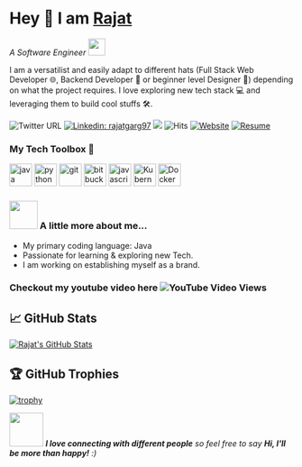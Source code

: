 # Hey 👋 I am [Rajat](https://linktr.ee/RajatGarg97)

<p><em>A Software Engineer <img src="https://media.giphy.com/media/WUlplcMpOCEmTGBtBW/giphy.gif" width="30"> 
</em></p>


<p align='left'>I am a versatilist and easily adapt to different hats (Full Stack Web Developer 🌐, Backend Developer 📱 or beginner level Designer 🎨) depending on what the project requires. I love exploring new tech stack 💻 and leveraging them to build cool stuffs 🛠️.</p>

<!-- <img style='right;' src="https://media.giphy.com/media/M9gbBd9nbDrOTu1Mqx/giphy.gif" width="230"> -->



![Twitter URL](https://img.shields.io/twitter/url?label=rajatgarg_97&style=social&url=https%3A%2F%2Ftwitter.com%2Frajatgarg_97)
[![Linkedin: rajatgarg97](https://img.shields.io/badge/-rajatgarg97-blue?style=flat-square&logo=Linkedin&logoColor=white&link=https://www.linkedin.com/in/rajatgarg97/)](https://www.linkedin.com/in/rajatgarg97/)
![](https://img.shields.io/github/followers/RajatGarg97?label=Follow&style=social)
![Hits](https://visitor-badge.glitch.me/badge?page_id=RajatGarg97.visitor-badge)
[![Website](https://img.shields.io/badge/myPortfolio--green?style=social&logo=google%20chrome)](https://rajatgarg.netlify.app/)
[![Resume](https://img.shields.io/badge/CV--green?style=social&logo=read-the-docs)](https://linktr.ee/RajatGarg97)

### My Tech Toolbox 🧰

<p align="left">
<img src="https://cdn.jsdelivr.net/npm/programming-languages-logos@0.0.3/src/java/java_512x512.png" alt= "java" width="40" height="40"/>

<img src="https://cdn.jsdelivr.net/npm/programming-languages-logos@0.0.3/src/python/python_512x512.png" alt="python" width="40" height="40"/>

<img src="https://www.vectorlogo.zone/logos/git-scm/git-scm-icon.svg" alt="git" width="40" height="40"/>

<img src="https://cdn.cdnlogo.com/logos/b/89/bitbucket-blue.svg" alt="bitbucket" width="40" height="40"/>

<img src="https://cdn.jsdelivr.net/npm/programming-languages-logos@0.0.3/src/javascript/javascript_512x512.png" alt="javascript" width="40" height="40"/>

<!-- <div title="NodeJS"> -->
<!-- Nodejs -->
<!-- </div> -->

<img src="https://cdnjs.cloudflare.com/ajax/libs/patternfly/4.0.0-rc.1/img/kubernetes-Logo.svg" alt="Kubernetes" width="40" height="40"/>

<img src="https://cdn3.iconfinder.com/data/icons/logos-and-brands-adobe/512/97_Docker-512.png" alt="Docker" width="40" height="40"/>

</p>

### <img src="https://media.giphy.com/media/VgCDAzcKvsR6OM0uWg/giphy.gif" width="50"> A little more about me...

- My primary coding language: Java
- Passionate for learning & exploring new Tech.
- I am working on establishing myself as a brand.

### Checkout my youtube video here ![YouTube Video Views](https://img.shields.io/youtube/views/AkY2TpvDGUo?label=Invisibility%20Cloak&style=social)

## &#x1f4c8; GitHub Stats

<a href="https://github.com/RajatGarg97/RajatGarg97">
  <img align="center" src="https://github-readme-stats.vercel.app/api?username=RajatGarg97&show_icons=true&line_height=27&count_private=true&title_color=6aa6f8&text_color=8a919a&icon_color=6aa6f8&bg_color=0e1116" alt="Rajat's GitHub Stats" />
</a>

<!-- [![DenverCoder1's github streak](https://github-readme-streak-stats.herokuapp.com/?user=RajatGarg97&theme=blue-green)](https://github.com/RajatGarg97/RajatGarg97) -->

## 🏆 GitHub Trophies

[![trophy](https://github-profile-trophy.vercel.app/?username=RajatGarg97&row=1)](https://github.com/ryo-ma/github-profile-trophy)

<img src="https://media.giphy.com/media/LnQjpWaON8nhr21vNW/giphy.gif" width="60"> <em><b>I love connecting with different people</b> so feel free to say <b>Hi, I'll be more than happy!</b> :)</em>
